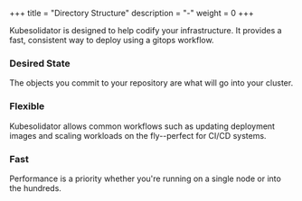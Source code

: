 +++
title = "Directory Structure"
description = "-"
weight = 0
+++

Kubesolidator is designed to help codify your infrastructure.  It provides a fast, consistent way to deploy using a gitops workflow.

### Desired State ###

The objects you commit to your repository are what will go into your cluster.

### Flexible ###

Kubesolidator allows common workflows such as updating deployment images and scaling workloads on the fly--perfect for CI/CD systems.

### Fast ###

Performance is a priority whether you're running on a single node or into the hundreds.
